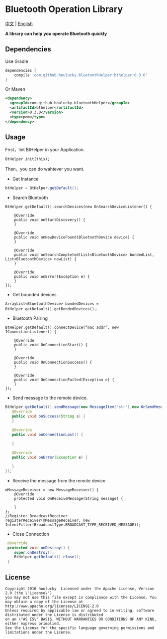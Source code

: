 # Bluetooth Operation Library
[中文](https://github.com/houlucky/BluetoothHelper/blob/master/README_zh.md) | [English](https://github.com/houlucky/BluetoothHelper)

**A library can help you  operate Bluetooth quickly**

## Dependencies
Use Gradle
```gradle
dependencies {
    compile 'com.github.houlucky.bluetoothHelper:bthelper:0.3.0'
}
```

Or Maven
```xml
<dependency>
  <groupId>com.github.houlucky.bluetoothHelper</groupId>
  <artifactId>bthelper</artifactId>
  <version>0.3.0</version>
  <type>pom</type>
</dependency>
```


## Usage
First，Init BtHelper in your Application.
```
BtHelper.init(this);
```
Then，you can do wahtever you want.
- Get Instance
 ```java
 btHelper = BtHelper.getDefault();
 ```
- Search Bluetooth
```
BtHelper.getDefault().searchDevices(new OnSearchDeviceListener() {

    @Override
    public void onStartDiscovery() {
    }

    @Override
    public void onNewDeviceFound(BluetoothDevice device) {
    }

    @Override
    public void onSearchCompleted(List<BluetoothDevice> bondedList, List<BluetoothDevice> newList) {
    }

    @Override
    public void onError(Exception e) {
    }
});
```
- Get bounded devices
```
ArrayList<BluetoothDevice> bondedDevices = BtHelper.getDefault().getBondedDevices()；
```
- Bluetooth  Pairing
```
BtHelper.getDefault().connectDevice(“mac addr”, new IConnectionListener() {

    @Override
    public void OnConnectionStart() {
    }

    @Override
    public void OnConnectionSuccess() {
    }

    @Override
    public void OnConnectionFailed(Exception e) {
    }
});
```

- Send message to the remote device.
 ```java
BtHelper.getDefault().sendMessage(new MessageItem("str"),new OnSendMessageListener() {
    @Override
    public void onSuccess(String s) {
    }

    @Override
    public void onConnectionLost() {
     
    }

    @Override
    public void onError(Exception e) {

    }
});
 ```
- Receive the message from the remote device
```
mMessageReceiver = new MessageReceiver() {
    @Override
    protected void OnReceiveMessage(String message) {
       
    }
};
//Register BroadcastReceiver
registerReceiver(mMessageReceiver, new IntentFilter(BroadcastType.BROADCAST_TYPE_RECEIVED_MESSAGE));
```
- Close Connection
```java
 @Override
 protected void onDestroy() {
    super.onDestroy();
    BtHelper.getDefault().close();
 }
```




## License
```
Copyright 2016 houlucky  Licensed under the Apache License, Version 2.0 (the \"License\")
you may not use this file except in compliance with the License. You may obtain a copy of the License at 
http://www.apache.org/licenses/LICENSE-2.0
Unless required by applicable law or agreed to in writing, software distributed under the License is distributed 
on an \"AS IS\" BASIS, WITHOUT WARRANTIES OR CONDITIONS OF ANY KIND, either express orimplied. 
See the License for the specific language governing permissions and limitations under the License.
```